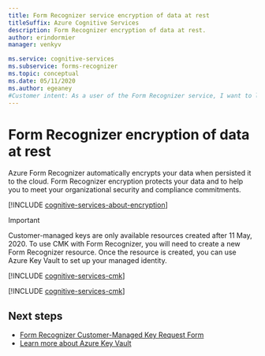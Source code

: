 ```yaml
---
title: Form Recognizer service encryption of data at rest
titleSuffix: Azure Cognitive Services
description: Form Recognizer encryption of data at rest.
author: erindormier
manager: venkyv

ms.service: cognitive-services
ms.subservice: forms-recognizer
ms.topic: conceptual
ms.date: 05/11/2020
ms.author: egeaney
#Customer intent: As a user of the Form Recognizer service, I want to learn how encryption at rest works.
---
```


# Form Recognizer encryption of data at rest

Azure Form Recognizer automatically encrypts your data when persisted it to the cloud. Form Recognizer encryption protects your data and to help you to meet your organizational security and compliance commitments.

[!INCLUDE [cognitive-services-about-encryption](../includes/cognitive-services-about-encryption.md)]

> [!IMPORTANT]
> Customer-managed keys are only available resources created after 11 May, 2020. To use CMK with Form Recognizer, you will need to create a new Form Recognizer resource. Once the resource is created, you can use Azure Key Vault to set up your managed identity.

[!INCLUDE [cognitive-services-cmk](../includes/cognitive-services-cmk-regions.md)]

[!INCLUDE [cognitive-services-cmk](../includes/configure-customer-managed-keys.md)]

## Next steps

* [Form Recognizer Customer-Managed Key Request Form](https://aka.ms/cogsvc-cmk)
* [Learn more about Azure Key Vault](https://docs.microsoft.com/azure/key-vault/key-vault-overview)



